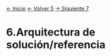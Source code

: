 [<- Inicio](../README.md)
[<- Volver 5](5.md)
[-> Siguiente 7](7.md)

# 6.Arquitectura de solución/referencia

